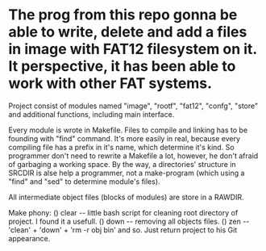 # The prog from this repo gonna be able to write, delete and add a files in image with FAT12 filesystem on it. It perspective, it has been able to work with other FAT systems.


Project consist of modules named "image", "rootf", "fat12", "confg", "store" and additional functions, including main interface.

Every module is wrote in Makefile. Files to compile and linking has to be founding with "find" command. It's more easily in real, because every compiling file has a prefix in it's name, which determine it's kind. So programmer don't need to rewrite a Makefile a lot, however, he don't afraid of garbaging a working space. By the way, a directories' structure in SRCDIR is alse help a programmer, not a make-program (which using a "find" and "sed" to determine module's files). 

All intermediate object files (blocks of modules) are store in a RAWDIR. 

Make phony:
    () clear -- little bash script for cleaning root directory of project. I found it a usefull.
    () down  -- removing all objects files.
    () zen   -- 'clean' + 'down' + 'rm -r obj bin' and so. Just return project to his Git appearance. 
